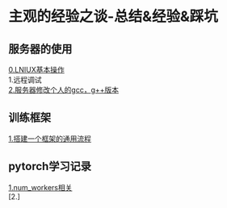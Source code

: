 主观的经验之谈-总结&经验&踩坑
===
服务器的使用
---
[0.LNIUX基本操作](https://github.com/ZM-Zhou/TheWaytoBigBrother/tree/master/notes/server/linux_commands.md)<br>
1.远程调试<br>
[2.服务器修改个人的gcc，g++版本](https://github.com/ZM-Zhou/TheWaytoBigBrother/tree/master/notes/server/multiple_gcc_g++.md)

训练框架
---
[1.搭建一个框架的通用流程](https://github.com/ZM-Zhou/TheWaytoBigBrother/tree/master/example_project)

pytorch学习记录
---
[1.num_workers相关](https://github.com/ZM-Zhou/TheWaytoBigBrother/tree/master/notes/pytorch/about_num_workers.md)<br>
[2.]
